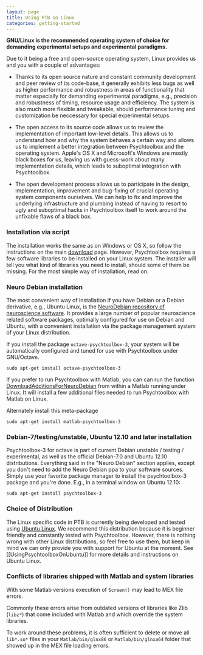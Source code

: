 ```yaml
---
layout: page
title: Using PTB on Linux
categories: getting-started
---
```


**GNU/Linux is the recommended operating system of choice for demanding
experimental setups and experimental paradigms.**

Due to it being a free and open-source operating system, Linux provides us and
you with a couple of advantages:

-   Thanks to its open source nature and constant community development and
    peer review of its code-base, it generally exhibits less bugs as well as
    higher performance and robustness in areas of functionality that matter
    especially for demanding experimental paradigms, e.g., precision and
    robustness of timing, resource usage and efficiency. The system is also
    much more flexible and tweakable, should performance tuning and
    customization be neccessary for special experimental setups.

-   The open access to its source code allows us to review the implementation
    of important low-level details. This allows us to understand how and why
    the system behaves a certain way and allows us to implement a better
    integration between Psychtoolbox and the operating system.  Apple's OS X
    and Microsoft's Windows are mostly black boxes for us, leaving us with
    guess-work about many implementation details, which leads to suboptimal
    integration with Psychtoolbox.

-   The open development process allows us to participate in the design,
    implementation, improvement and bug-fixing of crucial operating system
    components ourselves. We can help to fix and improve the underlying
    infrastructure and plumbing instead of having to resort to ugly and
    suboptimal hacks in Psychtoolbox itself to work around the unfixable flaws
    of a black box.

### Installation via script

The installation works the same as on Windows or OS X, so follow the instructions
on the main [download][1] page. However, Psychtoolbox requires a few software
libraries to be installed on your Linux system. The installer will tell you
what kind of libraries you need to install, should some of them be missing. For
the most simple way of installation, read on.

### Neuro Debian installation

The most convenient way of installation if you have Debian or a Debian
derivative, e.g., Ubuntu Linux, is the [NeuroDebian repository of
neuroscience software][2]. It provides a large number of popular
neuroscience related software packages, optimally configured for use on Debian
and Ubuntu, with a convenient installation via the package management system of
your Linux distribution.


If you install the package `octave-psychtoolbox-3`,
your system will be automatically configured and tuned for use with
Psychtoolbox under GNU/Octave.

    sudo apt-get install octave-psychtoolbox-3 

If you prefer to run Psychtoolbox with Matlab, you can can run the function
[DownloadAdditionsForNeuroDebian][3] from within a Matlab running under Linux.
It will install a few additional files needed to run Psychtoolbox with Matlab
on Linux.

Alternately install this meta-package

    sudo apt-get install matlab-psychtoolbox-3 

### Debian-7/testing/unstable, Ubuntu 12.10 and later installation

Psychtoolbox-3 for octave is part of current Debian unstable / testing /
experimental, as well as the official Debian-7.0 and Ubuntu 12.10
distributions. Everything said in the "Neuro Debian" section applies, except
you don't need to add the Neuro Debian ppa to your software sources.  Simply
use your favorite package manager to install the psychtoolbox-3 package and
you're done. E.g., in a terminal window on Ubuntu 12.10:

    sudo apt-get install psychtoolbox-3

### Choice of Distribution

The Linux specific code in PTB is currently being developed and tested using
[Ubuntu Linux][4]. We recommend this distribution because
it is beginner friendly and constantly tested with Psychtoolbox. However, there
is nothing wrong with other Linux distributions, so feel free to use them, but
keep in mind we can only provide you with support for Ubuntu at the moment. See
[[UsingPsychtoolboxOnUbuntu]] for more details and instructions on Ubuntu Linux.

### Conflicts of libraries shipped with Matlab and system libraries

With some Matlab versions execution of `Screen()` may lead to MEX file errors.

Commonly these errors arise from outdated versions of libraries like Zlib
(`libz*`) that come included with Matlab and which override the system
libraries.

To work around these problems, it is often sufficient to delete or move all
`lib*.so*` files in your `Matlab/bin/glnx86` or `Matlab/bin/glnxa64` folder
that showed up in the MEX file loading errors.


[1]: /download#linux
[2]: http://neuro.debian.net
[3]: http://docs.psychtoolbox.org/DownloadAdditionsForNeuroDebian
[4]: http://www.ubuntu.com/

